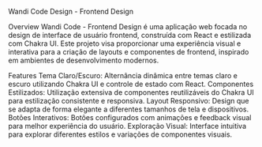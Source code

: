 Wandi Code Design - Frontend Design

Overview
Wandi Code - Frontend Design é uma aplicação web focada no design de interface de usuário frontend, construída com React e estilizada com Chakra UI. Este projeto visa proporcionar uma experiência visual e interativa para a criação de layouts e componentes de frontend, inspirado em ambientes de desenvolvimento modernos.

Features
Tema Claro/Escuro: Alternância dinâmica entre temas claro e escuro utilizando Chakra UI e controle de estado com React.
Componentes Estilizados: Utilização extensiva de componentes reutilizáveis do Chakra UI para estilização consistente e responsiva.
Layout Responsivo: Design que se adapta de forma elegante a diferentes tamanhos de tela e dispositivos.
Botões Interativos: Botões configurados com animações e feedback visual para melhor experiência do usuário.
Exploração Visual: Interface intuitiva para explorar diferentes estilos e variações de componentes visuais.
